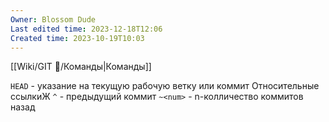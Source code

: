 ```yaml
---
Owner: Blossom Dude
Last edited time: 2023-12-18T12:06
Created time: 2023-10-19T10:03
---
```

[[Wiki/GIT 🎋/Команды|Команды]]

`HEAD` - указание на текущую рабочую ветку или коммит
Относительные ссылкиЖ
`^` - предыдущий коммит
`~<num>` - n-колличество коммитов назад